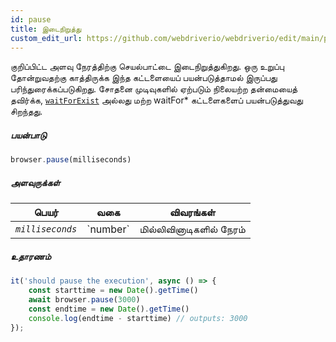 ```yaml
---
id: pause
title: இடைநிறுத்து
custom_edit_url: https://github.com/webdriverio/webdriverio/edit/main/packages/webdriverio/src/commands/browser/pause.ts
---
```


குறிப்பிட்ட அளவு நேரத்திற்கு செயல்பாட்டை இடைநிறுத்துகிறது. ஒரு உறுப்பு தோன்றுவதற்கு காத்திருக்க இந்த கட்டளையைப் பயன்படுத்தாமல் இருப்பது பரிந்துரைக்கப்படுகிறது. சோதனை முடிவுகளில் ஏற்படும் நிலையற்ற தன்மையைத் தவிர்க்க, [`waitForExist`](/docs/api/element/waitForExist) அல்லது மற்ற waitFor* கட்டளைகளைப் பயன்படுத்துவது சிறந்தது.

##### பயன்பாடு

```js
browser.pause(milliseconds)
```

##### அளவுருக்கள்

<table>
  <thead>
    <tr>
      <th>பெயர்</th><th>வகை</th><th>விவரங்கள்</th>
    </tr>
  </thead>
  <tbody>
    <tr>
      <td><code><var>milliseconds</var></code></td>
      <td>`number`</td>
      <td>மில்லிவினாடிகளில் நேரம்</td>
    </tr>
  </tbody>
</table>

##### உதாரணம்

```js title="pause.js"
it('should pause the execution', async () => {
    const starttime = new Date().getTime()
    await browser.pause(3000)
    const endtime = new Date().getTime()
    console.log(endtime - starttime) // outputs: 3000
});
```